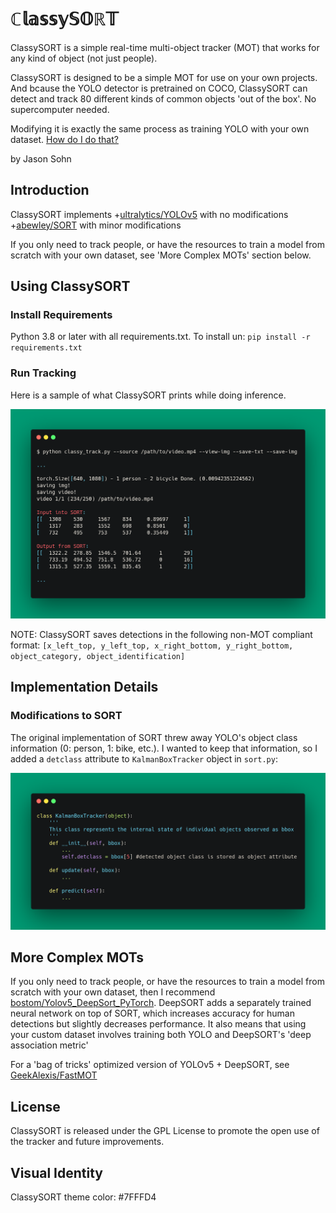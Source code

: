 # ℂ𝕝𝕒𝕤𝕤𝕪𝕊𝕆ℝ𝕋
ClassySORT is a simple real-time multi-object tracker (MOT) that works for any kind of object (not just people).

ClassySORT is designed to be a simple MOT for use on your own projects. And bcause the YOLO detector is pretrained on COCO, ClassySORT can detect and track 80 different kinds of common objects 'out of the box'. No supercomputer needed.

Modifying it is exactly the same process as training YOLO with your own dataset. [How do I do that?](https://github.com/ultralytics/yolov5/wiki/Train-Custom-Data)

by Jason Sohn

## Introduction
ClassySORT implements 
+[ultralytics/YOLOv5](https://github.com/ultralytics/yolov5/wiki) with no modifications
+[abewley/SORT](https://github.com/abewley/sort) with minor modifications

If you only need to track people, or have the resources to train a model from scratch with your own dataset, see 'More Complex MOTs' section below.

## Using ClassySORT

### Install Requirements
Python 3.8 or later with all requirements.txt. To install un:
`pip install -r requirements.txt`

### Run Tracking

Here is a sample of what ClassySORT prints while doing inference.

![classy_track](assets/sample_inf.png)

NOTE: ClassySORT saves detections in the following non-MOT compliant format:
`[x_left_top, y_left_top, x_right_bottom, y_right_bottom, object_category, object_identification]`

## Implementation Details

### Modifications to SORT

The original implementation of SORT threw away YOLO's object class information (0: person, 1: bike, etc.).
I wanted to keep that information, so I added a `detclass` attribute to `KalmanBoxTracker` object in `sort.py`:

![modifications_to_sort_schematic](assets/sort-mod.png)



## More Complex MOTs
If you only need to track people, or have the resources to train a model from scratch with your own dataset, then I recommend [bostom/Yolov5_DeepSort_PyTorch](https://github.com/mikel-brostrom/Yolov5_DeepSort_Pytorch).
DeepSORT adds a separately trained neural network on top of SORT, which increases accuracy for human detections but slightly decreases performance.
It also means that using your custom dataset involves training both YOLO and DeepSORT's 'deep association metric'

For a 'bag of tricks' optimized version of YOLOv5 + DeepSORT, see [GeekAlexis/FastMOT](https://github.com/GeekAlexis/FastMOT)

## License

ClassySORT is released under the GPL License to promote the open use of the tracker and future improvements.

## Visual Identity
ClassySORT theme color: #7FFFD4
